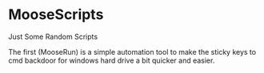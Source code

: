 # MooseScripts
Just Some Random Scripts

The first (MooseRun) is a simple automation tool to make the sticky keys to cmd backdoor for windows hard drive a bit quicker and easier.
